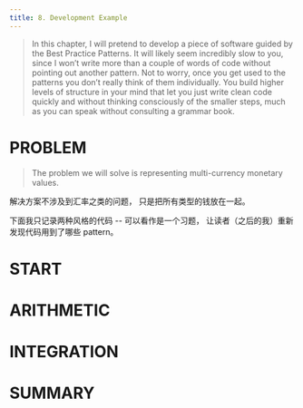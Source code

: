 ```yaml
---
title: 8. Development Example
---
```


> In this chapter, I will pretend to develop a piece of software
> guided by the Best Practice Patterns. It will likely seem incredibly
> slow to you, since I won’t write more than a couple of words of
> code without pointing out another pattern. Not to worry, once you
> get used to the patterns you don’t really think of them
> individually. You build higher levels of structure in your mind that
> let you just write clean code quickly and without thinking
> consciously of the smaller steps, much as you can speak without
> consulting a grammar book.

# PROBLEM

> The problem we will solve is representing
> multi-currency monetary values.

解决方案不涉及到汇率之类的问题，
只是把所有类型的钱放在一起。

下面我只记录两种风格的代码 -- 可以看作是一个习题，
让读者（之后的我）重新发现代码用到了哪些 pattern。

# START


# ARITHMETIC
# INTEGRATION
# SUMMARY

